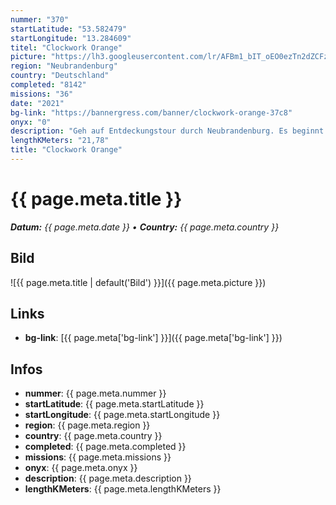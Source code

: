 ```yaml
---
nummer: "370"
startLatitude: "53.582479"
startLongitude: "13.284609"
titel: "Clockwork Orange"
picture: "https://lh3.googleusercontent.com/lr/AFBm1_bIT_oEO0ezTn2dZCFzho8sFnaBG1f3-tRj-dTiO0zlfYTQ456N1LcfNphw493yw6ayahDtCdAjCIoBKid9tYi3CWyZIXWEbGJ-J8kY5f9_Akv55Dw79A7Wl-Wsi_0ec7xgcLK5e32ihsmP_S2GSRu9EQU4ONmwJH5tymu5xGTqhvfMMlccWihzeOyWCuurezXk7fKo75Sg4Z7nSJP_HMTFMtVFWFoeAvgSJkbVqhN3TK_JwnRu5exGif98hTaP0eno25nBdq2w5NRJAC8Zkeh3WVIcZ7q5sfWxlpjiarhr9BloMOpbXHe7yOuXGsBgW3DptopMXerDJdNwTm2_FEVs4o1kqMiWcguqTfh2t7TU2ML73uqL8dvssj_qLGlD499eIZm_UKtbjb8qZyIUH0XgdhaeMIkmjoZbkg38u4v_pg_HS7gJVVVBn_tF77gLwZNnbXSfpJ3DYnaaLjjTQCumMfpL_yMgp7LQFanHo3p7KmoOdDwQzCfxfo95DZzQUtpacHU5ItJwMO_IQEcMPNBMtkdyxM4hrv3yN7fyR8l_QXBLic348rYKCmXpq0R9ZCdSdGTbFeudzLfkaXWHzM2KUrRquDObovNd49cMG5yWa7MKPOoIkJjdpcTo8LReV2F5K2PeyCIads93PqHfguyMM1sffIONGu2Ow77D4qQFrJ27ltjXWZ2jyYXptX14-vaU9f2Om4tmstwkzvSLJhwZBnajJ-aiatOrThxFfnvMRMsda2FzBfDNnOqYxQD4OCWNxp5YNjswnRN2m3B-zrV7NHIp8vYxXTLN4hcwhRAAcJihYm4KS7UVN16K782xhBuF4i21NBIe_U0AxD7eBzdDvxCHs3J2zw0C"
region: "Neubrandenburg"
country: "Deutschland"
completed: "8142"
missions: "36"
date: "2021"
bg-link: "https://bannergress.com/banner/clockwork-orange-37c8"
onyx: "0"
description: "Geh auf Entdeckungstour durch Neubrandenburg. Es beginnt und endet bei Clockwork Orange."
lengthKMeters: "21,78"
title: "Clockwork Orange"
---
```


# {{ page.meta.title }}
_**Datum:** {{ page.meta.date }} • **Country:** {{ page.meta.country }}_

## Bild
![{{ page.meta.title | default('Bild') }}]({{ page.meta.picture }})

## Links
- **bg-link**: [{{ page.meta['bg-link'] }}]({{ page.meta['bg-link'] }})

## Infos
- **nummer**: {{ page.meta.nummer }}
- **startLatitude**: {{ page.meta.startLatitude }}
- **startLongitude**: {{ page.meta.startLongitude }}
- **region**: {{ page.meta.region }}
- **country**: {{ page.meta.country }}
- **completed**: {{ page.meta.completed }}
- **missions**: {{ page.meta.missions }}
- **onyx**: {{ page.meta.onyx }}
- **description**: {{ page.meta.description }}
- **lengthKMeters**: {{ page.meta.lengthKMeters }}

